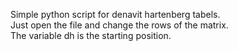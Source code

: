 Simple python script for denavit hartenberg tabels.  
Just open the file and change the rows of the matrix.  
The variable dh is the starting position.

